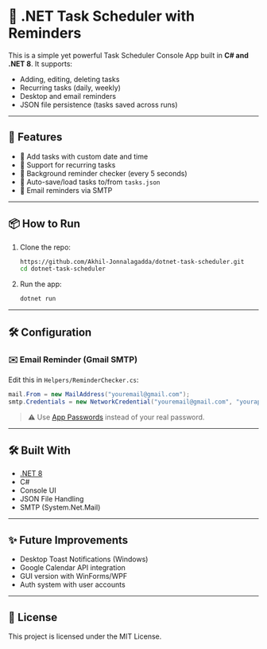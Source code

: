 
# 📅 .NET Task Scheduler with Reminders

This is a simple yet powerful Task Scheduler Console App built in **C# and .NET 8**. It supports:

- Adding, editing, deleting tasks
- Recurring tasks (daily, weekly)
- Desktop and email reminders
- JSON file persistence (tasks saved across runs)

---

## 🚀 Features

- 📝 Add tasks with custom date and time
- 🔁 Support for recurring tasks
- 🧠 Background reminder checker (every 5 seconds)
- 💾 Auto-save/load tasks to/from `tasks.json`
- 📨 Email reminders via SMTP

---
## 📦 How to Run

1. Clone the repo:
   ```bash
   https://github.com/Akhil-Jonnalagadda/dotnet-task-scheduler.git
   cd dotnet-task-scheduler
   

2. Run the app:
   ```bash
   dotnet run
   ```

---

## 🛠️ Configuration

### ✉️ Email Reminder (Gmail SMTP)

Edit this in `Helpers/ReminderChecker.cs`:

```csharp
mail.From = new MailAddress("youremail@gmail.com");
smtp.Credentials = new NetworkCredential("youremail@gmail.com", "yourapppassword");
```

> ⚠️ Use [App Passwords](https://support.google.com/accounts/answer/185833?hl=en) instead of your real password.

---

## 🛠️ Built With

- [.NET 8](https://dotnet.microsoft.com/en-us/download)
- C#
- Console UI
- JSON File Handling
- SMTP (System.Net.Mail)

---

## ✨ Future Improvements

- Desktop Toast Notifications (Windows)
- Google Calendar API integration
- GUI version with WinForms/WPF
- Auth system with user accounts

---

## 📄 License
This project is licensed under the MIT License.
```
